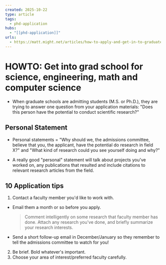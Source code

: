 ```yaml
---
created: 2025-10-22
type: article
tags:
  - phd-application
hubs:
  - "[[phd-application]]"
urls:
  - https://matt.might.net/articles/how-to-apply-and-get-in-to-graduate-school-in-science-mathematics-engineering-or-computer-science/
---
```


# HOWTO: Get into grad school for science, engineering, math and computer science

* When graduate schools are admitting students (M.S. or Ph.D.), they are trying to answer one question from your application materials: "Does this person have the potential to conduct scientific research?" 

## Personal Statement 

* Personal statements = "Why should we, the admissions committee, believe that you, the applicant, have the potential do research in field X?" and "What kind of research could you see yourself doing and why?"

* A really good "personal" statement will talk about projects you've worked on, any publications that resulted and include citations to relevant research articles from the field.

## 10 Application tips 

1. Contact a faculty member you'd like to work with.
  * Email them a month or so before you apply.
    > Comment intelligently on some research that faculty member has done. Attach any research you've done, and briefly summarize your research interests.
  * Send a short follow-up email in December/January so they remember to tell the admissions committee to watch for you! 
2. Be brief. Bold whatever's important.
3. Choose your area of interest/preferred faculty carefully.

